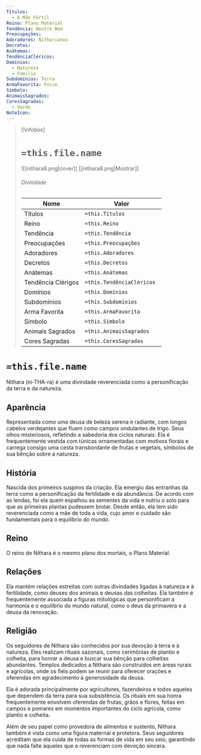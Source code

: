 ```yaml
---
Títulos:
  - A Mãe Fértil
Reino: Plano Material
Tendência: Neutro Bom
Preocupações: 
Adoradores: Nitharianos
Decretos: 
Anátemas: 
TendênciaCléricos: 
Domínios:
  - Natureza
  - Família
Subdomínios: Terra
ArmaFavorita: Foice
Símbolo: 
AnimaisSagrados: 
CoresSagradas:
  - Verde
NoteIcon:
---
```


> [!infobox]
> # `=this.file.name`
> ![[nithara8.png|cover]]
> [[nithara8.png|Mostrar]]
> ###### Divindade
> Nome |  Valor |
> ---|---|
>  Títulos | `=this.Títulos` |
> Reino | `=this.Reino` |
> Tendência | `=this.Tendência` |
> Preocupações | `=this.Preocupações` |
> Adoradores | `=this.Adoradores` |
> Decretos | `=this.Decretos` |
> Anátemas | `=this.Anátemas` |
> Tendência Clérigos | `=this.TendênciaCléricos ` |
> Domínios | `=this.Domínios` |
> Subdomínios | `=this.Subdomínios` |
> Arma Favorita | `=this.ArmaFavorita` |
> Símbolo | `=this.Símbolo` |
> Animais Sagrados | `=this.AnimaisSagrados` |
> Cores Sagradas | `=this.CoresSagradas` |

# `=this.file.name`

Nithara (ni-THA-ra) é uma divindade reverenciada como a personificação da terra e da natureza.

##  Aparência

Representada como uma deusa de beleza serena e radiante, com longos cabelos verdejantes que fluem como campos ondulantes de trigo. Seus olhos misteriosos, refletindo a sabedoria dos ciclos naturais. Ela é frequentemente vestida com túnicas ornamentadas com motivos florais e carrega consigo uma cesta transbordante de frutas e vegetais, símbolos de sua bênção sobre a natureza.

## História

Nascida dos primeiros suspiros da criação. Ela emergiu das entranhas da terra como a personificação da fertilidade e da abundância. De acordo com as lendas, foi ela quem espalhou as sementes da vida e nutriu o solo para que as primeiras plantas pudessem brotar. Desde então, ela tem sido reverenciada como a mãe de toda a vida, cujo amor e cuidado são fundamentais para o equilíbrio do mundo.

## Reino

O reino de Nithara é o mesmo plano dos mortais, o Plano Material.

## Relações

Ela mantém relações estreitas com outras divindades ligadas à natureza e à fertilidade, como deuses dos animais e deusas das colheitas. Ela também é frequentemente associada a figuras mitológicas que personificam a harmonia e o equilíbrio do mundo natural, como o deus da primavera e a deusa da renovação.

## Religião

Os seguidores de Nithara são conhecidos por sua devoção à terra e à natureza. Eles realizam rituais sazonais, como cerimônias de plantio e colheita, para honrar a deusa e buscar sua bênção para colheitas abundantes. Templos dedicados a Nithara são construídos em áreas rurais e agrícolas, onde os fiéis podem se reunir para oferecer orações e oferendas em agradecimento à generosidade da deusa.

Ela é adorada principalmente por agricultores, fazendeiros e todos aqueles que dependem da terra para sua subsistência. Os rituais em sua honra frequentemente envolvem oferendas de frutas, grãos e flores, feitas em campos e pomares em momentos importantes do ciclo agrícola, como plantio e colheita.

Além de seu papel como provedora de alimentos e sustento, Nithara também é vista como uma figura maternal e protetora. Seus seguidores acreditam que ela cuida de todas as formas de vida em seu seio, garantindo que nada falte àqueles que a reverenciam com devoção sincera.

